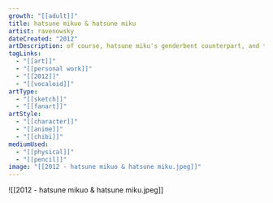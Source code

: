 ```yaml
---
growth: "[[adult]]"
title: hatsune mikuo & hatsune miku
artist: ravenowsky
dateCreated: "2012"
artDescription: of course, hatsune miku's genderbent counterpart, and their chibi forms. i used to have an obsession with genderbent things, especially fictional characters (for some reason). this might just be a hidden gender hints or awakenings that i was too young to figure out but even now, the reasons are still blurry. so i just drew hatsune mikuo :)
tagLinks:
  - "[[art]]"
  - "[[personal work]]"
  - "[[2012]]"
  - "[[vocaloid]]"
artType:
  - "[[sketch]]"
  - "[[fanart]]"
artStyle:
  - "[[character]]"
  - "[[anime]]"
  - "[[chibi]]"
mediumUsed:
  - "[[physical]]"
  - "[[pencil]]"
image: "[[2012 - hatsune mikuo & hatsune miku.jpeg]]"
---
```

![[2012 - hatsune mikuo & hatsune miku.jpeg]]